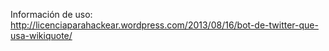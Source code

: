 Información de uso: http://licenciaparahackear.wordpress.com/2013/08/16/bot-de-twitter-que-usa-wikiquote/
